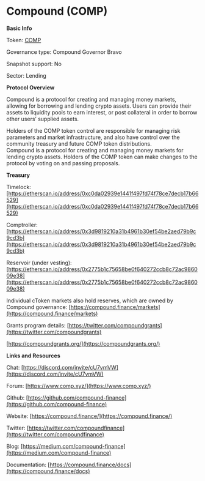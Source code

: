 # Compound (COMP)

**Basic Info**

Token: [COMP](https://www.coingecko.com/en/coins/compound)

Governance type: Compound Governor Bravo

Snapshot support: No

Sector: Lending

**Protocol Overview**

Compound is a protocol for creating and managing money markets, allowing for borrowing and lending crypto assets. Users can provide their assets to liquidity pools to earn interest, or post collateral in order to borrow other users’ supplied assets.

Holders of the COMP token control are responsible for managing risk parameters and market infrastructure, and also have control over the community treasury and future COMP token distributions.\
Compound is a protocol for creating and managing money markets for lending crypto assets. Holders of the COMP token can make changes to the protocol by voting on and passing proposals.

**Treasury**

Timelock: [https://etherscan.io/address/0xc0da02939e1441f497fd74f78ce7decb17b66529](https://etherscan.io/address/0xc0da02939e1441f497fd74f78ce7decb17b66529)

Comptroller: [https://etherscan.io/address/0x3d9819210a31b4961b30ef54be2aed79b9c9cd3b](https://etherscan.io/address/0x3d9819210a31b4961b30ef54be2aed79b9c9cd3b)

Reservoir (under vesting): [https://etherscan.io/address/0x2775b1c75658be0f640272ccb8c72ac986009e38](https://etherscan.io/address/0x2775b1c75658be0f640272ccb8c72ac986009e38)

Individual cToken markets also hold reserves, which are owned by Compound governance: [https://compound.finance/markets](https://compound.finance/markets)

Grants program details: [https://twitter.com/compoundgrants](https://twitter.com/compoundgrants)

[https://compoundgrants.org/](https://compoundgrants.org/)

**Links and Resources**

Chat: [https://discord.com/invite/cU7vmVW](https://discord.com/invite/cU7vmVW)

Forum: [https://www.comp.xyz/](https://www.comp.xyz/)

Github: [https://github.com/compound-finance](https://github.com/compound-finance)

Website: [https://compound.finance/](https://compound.finance/)

Twitter: [https://twitter.com/compoundfinance](https://twitter.com/compoundfinance)

Blog: [https://medium.com/compound-finance](https://medium.com/compound-finance)

Documentation: [https://compound.finance/docs](https://compound.finance/docs)
